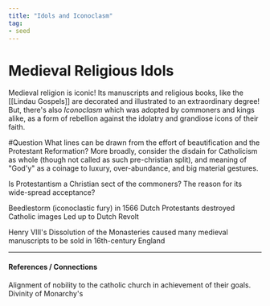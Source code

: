 ```yaml
---
title: "Idols and Iconoclasm"
tag: 
- seed
---
```


# Medieval Religious Idols
Medieval religion is iconic! Its manuscripts and religious books, like the [[Lindau Gospels]] are decorated and illustrated to an extraordinary degree!
But, there's also *Iconoclasm* which was adopted by commoners and kings alike, as a form of rebellion against the idolatry and grandiose icons of their faith.  

#Question What lines can be drawn from the effort of beautification and the Protestant Reformation?
More broadly, consider the disdain for Catholicism as whole (though not called as such pre-christian split), and meaning of "God'y" as a coinage to luxury, over-abundance, and big material gestures.

Is Protestantism a Christian sect of the commoners? The reason for its wide-spread acceptance? 

Beedlestorm (iconoclastic fury) in 1566
Dutch Protestants destroyed Catholic images 
Led up to Dutch Revolt

Henry VIII's Dissolution of the Monasteries
caused many medieval manuscripts to be sold in 16th-century England

---
#### References / Connections 
Alignment of nobility to the catholic church in achievement of their goals. 
Divinity of Monarchy's

